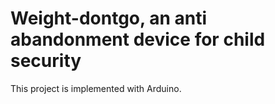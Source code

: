 # Weight-dontgo, an anti abandonment device for child security 
This project is implemented with Arduino. 
